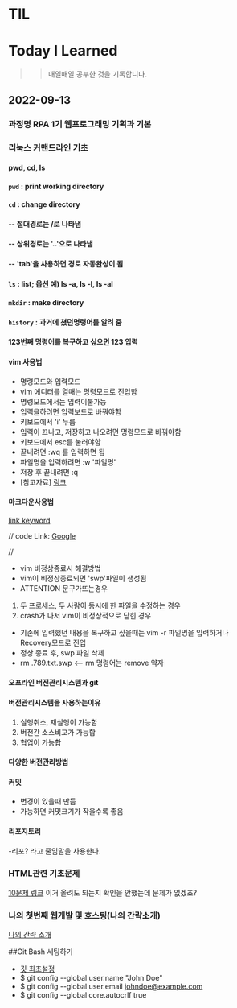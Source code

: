 # TIL

# Today I Learned

> > 매일매일 공부한 것을 기록합니다.

## 2022-09-13

### 과정명 RPA 1기 웹프로그래밍 기획과 기본

### 리눅스 커맨드라인 기초

#### pwd, cd, ls

#### `pwd` : print working directory

#### `cd` : change directory

#### -- 절대경로는 /로 나타냄

#### -- 상위경로는 '..'으로 나타냄

#### -- 'tab'을 사용하면 경로 자동완성이 됨

#### `ls` : list; 옵션 예) ls -a, ls -l, ls -al

#### `mkdir` : make directory

#### `history` : 과거에 쳤던명령어를 알려 줌

#### 123번째 명령어를 복구하고 싶으면 123 입력

#### vim 사용법

- 명령모드와 입력모드
- vim 에디터를 열때는 명령모드로 진입함
- 명령모드에서는 입력이불가능
- 입력을하려면 입력보드로 바꿔야함
- 키보드에서 'i' 누름
- 입력이 끄나고, 저장하고 나오려면 명령모드로 바꿔야함
- 키보드에서 esc를 눌러야함
- 끝내려면 :wq 를 입력하면 됩
- 파일명을 입력하려면 :w '파일명'
- 저장 후 끝내려면 :q
- [참고자료] [링크](https://ssayebee.github.io/wiki/how_to_use_vim.html)

#### 마크다운사용법

[link keyword][id]

[id]: URL "Optional Title here"

// code
Link: [Google][googlelink]

[googlelink]: https://google.com "Go google"

//

- vim 비정상종료시 해결방법
- vim이 비정상종료되면 'swp'파일이 생성됨
- ATTENTION 문구가뜨는경우

1. 두 프로세스, 두 사람이 동시에 한 파일을 수정하는 경우
2. crash가 나서 vim이 비정상적으로 닫힌 경우

- 기존에 입력했던 내용을 복구하고 싶을때는 vim -r 파일명을 입력하거나 Recovery모드로 진입
- 정상 종료 후, swp 파일 삭제
- rm .789.txt.swp <-- rm 명령어는 remove 약자

#### 오프라인 버전관리시스템과 git

#### 버전관리시스템을 사용하는이유

1.  실행취소, 재실행이 가능함
2.  버전간 소스비교가 가능합
3.  협업이 가능합

#### 다양한 버전관리방법

#### 커밋

- 변경이 있을때 만듬
- 가능하면 커밋크기가 작을수록 좋음

#### 리포지토리

-리포? 라고 줄임말을 사용한다.

### HTML관련 기초문제

[10문제 링크](https://docs.google.com/forms/d/e/1FAIpQLSdaw-uNyqj9yiezNFhFALw9OGyOz0he5XGscjhN9GmR5t9r4A/viewform)
이거 올려도 되는지 확인을 안했는데 문제가 없겠죠?

### 나의 첫번째 웹개발 및 호스팅(나의 간략소개)
[나의 간략 소개](http://mysshong.dothome.co.kr/)

##Git Bash 세팅하기
 - [깃 최초설정](https://git-scm.com/book/ko/v2/%EC%8B%9C%EC%9E%91%ED%95%98%EA%B8%B0-Git-%EC%B5%9C%EC%B4%88-%EC%84%A4%EC%A0%95) 
 - $ git config --global user.name "John Doe"
 - $ git config --global user.email johndoe@example.com
 - $ git config --global core.autocrlf true



